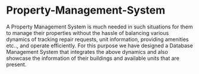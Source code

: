 # Property-Management-System

A Property Management System is much needed in such situations for them to manage their properties without the hassle of balancing various dynamics of tracking repair requests, unit information, providing amenities etc.., and operate efficiently. For this purpose we have designed a Database Management System that integrates the above dynamics and also showcase the information of their buildings and available units that are present.
